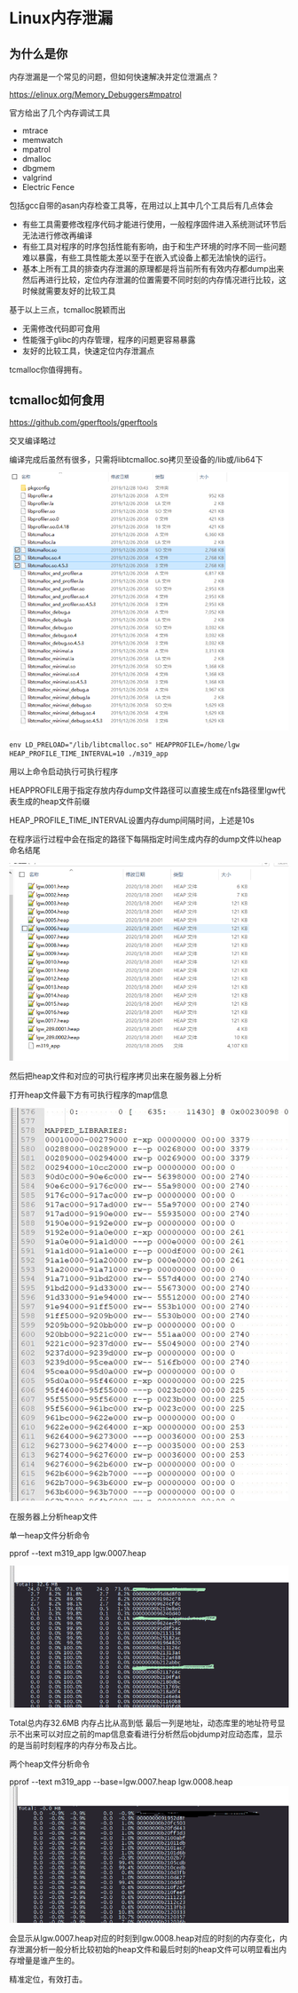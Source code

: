 # Linux内存泄漏

## 为什么是你

内存泄漏是一个常见的问题，但如何快速解决并定位泄漏点？

https://elinux.org/Memory_Debuggers#mpatrol

官方给出了几个内存调试工具

- mtrace
- memwatch
- mpatrol
- dmalloc
- dbgmem
- valgrind
- Electric Fence

包括gcc自带的asan内存检查工具等，在用过以上其中几个工具后有几点体会

- 有些工具需要修改程序代码才能进行使用，一般程序固件进入系统测试环节后无法进行修改再编译
- 有些工具对程序的时序包括性能有影响，由于和生产环境的时序不同一些问题难以暴露，有些工具性能太差以至于在嵌入式设备上都无法愉快的运行。
- 基本上所有工具的排查内存泄漏的原理都是将当前所有有效内存都dump出来然后再进行比较，定位内存泄漏的位置需要不同时刻的内存情况进行比较，这时候就需要友好的比较工具

基于以上三点，tcmalloc脱颖而出

- 无需修改代码即可食用
- 性能强于glibc的内存管理，程序的问题更容易暴露
- 友好的比较工具，快速定位内存泄漏点

tcmalloc你值得拥有。

## tcmalloc如何食用

https://github.com/gperftools/gperftools

交叉编译略过

编译完成后虽然有很多，只需将libtcmalloc.so拷贝至设备的/lib或/lib64下

![so](img/so.bmp)

```
env LD_PRELOAD="/lib/libtcmalloc.so" HEAPPROFILE=/home/lgw HEAP_PROFILE_TIME_INTERVAL=10 ./m319_app
```

用以上命令启动执行可执行程序

HEAPPROFILE用于指定存放内存dump文件路径可以直接生成在nfs路径里lgw代表生成的heap文件前缀

HEAP_PROFILE_TIME_INTERVAL设置内存dump间隔时间，上述是10s 

在程序运行过程中会在指定的路径下每隔指定时间生成内存的dump文件以heap命名结尾

![heap](img/heap.png)

然后把heap文件和对应的可执行程序拷贝出来在服务器上分析

打开heap文件最下方有可执行程序的map信息

![map](img/map.jpg)

在服务器上分析heap文件

单一heap文件分析命令

pprof --text m319_app lgw.0007.heap

![](img/pprof.png)

Total总内存32.6MB 内存占比从高到低 最后一列是地址，动态库里的地址符号显示不出来可以对应之前的map信息查看进行分析然后objdump对应动态库，显示的是当前时刻程序的内存分布及占比。

两个heap文件分析命令

pprof --text m319_app --base=lgw.0007.heap lgw.0008.heap
![](img/pprof_diff.png)

会显示从lgw.0007.heap对应的时刻到lgw.0008.heap对应的时刻的内存变化，内存泄漏分析一般分析比较初始的heap文件和最后时刻的heap文件可以明显看出内存增量是谁产生的。

精准定位，有效打击。